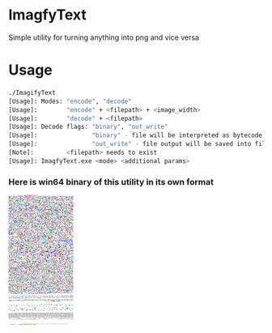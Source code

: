 # ImagfyText
 Simple utility for turning anything into png and vice versa

# Usage
```bash
./ImagifyText
[Usage]: Modes: "encode", "decode"
[Usage]:        "encode" + <filepath> + <image_width>
[Usage]:        "decode" + <filepath>
[Usage]: Decode flags: "binary", "out_write"
[Usage]:               "binary" - file will be interpreted as bytecode rather than ascii characters (file wont be printed but it will be saved on drive)
[Usage]:               "out_write" - file output will be saved into file
[Note]:         <filepath> needs to exist
[Usage]: ImagfyText.exe <mode> <additional params>
```
### Here is win64 binary of this utility in its own format
![win_64_binary](https://github.com/F1L1Pv2/ImagfyText/blob/main/ImagfyText.exe.png?raw=true)
